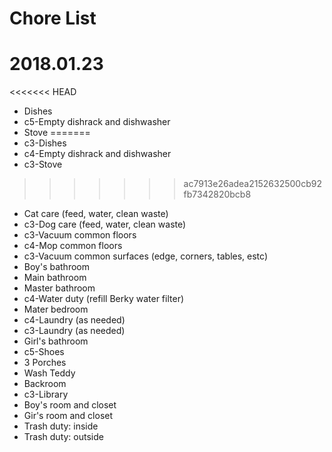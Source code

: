 # Chore List
# 2018.01.23
<<<<<<< HEAD
   * Dishes
   * c5-Empty dishrack and dishwasher
   * Stove
=======
   * c3-Dishes
   * c4-Empty dishrack and dishwasher
   * c3-Stove
>>>>>>> ac7913e26adea2152632500cb92fb7342820bcb8
   * Cat care (feed, water, clean waste)
   * c3-Dog care (feed, water, clean waste)
   * c3-Vacuum common floors
   * c4-Mop common floors
   * c3-Vacuum common surfaces (edge, corners, tables, estc)
   * Boy's bathroom
   * Main bathroom
   * Master bathroom
   * c4-Water duty (refill Berky water filter)
   * Mater bedroom
   * c4-Laundry (as needed)
   * c3-Laundry (as needed)
   * Girl's bathroom
   * c5-Shoes
   * 3 Porches
   * Wash Teddy
   * Backroom
   * c3-Library
   * Boy's room and closet
   * Gir's room and closet
   * Trash duty: inside
   * Trash duty: outside
